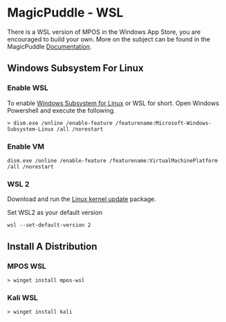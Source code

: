 # MagicPuddle - WSL

There is a WSL version of MPOS in the Windows App Store,
you are encouraged to build your own. More on the subject can be found in the MagicPuddle [Documentation](wsl-make-wsl.md).

## Windows Subsystem For Linux

### Enable WSL

To enable [Windows Subsystem for Linux](https://docs.microsoft.com/en-us/windows/wsl/install-win10) or WSL for short.
Open Windows Powershell and execute the following.

    > dism.exe /online /enable-feature /featurename:Microsoft-Windows-Subsystem-Linux /all /norestart

### Enable VM

    dism.exe /online /enable-feature /featurename:VirtualMachinePlatform /all /norestart

### WSL 2

Download and run the [Linux kernel update](https://wslstorestorage.blob.core.windows.net/wslblob/wsl_update_x64.msi) package.

Set WSL2 as your default version

    wsl --set-default-version 2

## Install A Distribution

### MPOS WSL

    > winget install mpos-wsl

### Kali WSL

    > winget install kali
